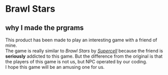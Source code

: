 # Brawl Stars
## why I made the prgrams
This product has been made to play an interesting game with a friend of mine.<br>
The game is really similar to *Brawl* *Stars* by [*Supercell*](https://www.supercell.jp/) because the friend is **seriously** addicted to this game.
But the difference from the original is that the players of this game is not us, but NPC operated by our coding.<br>
I hope this game will be an amusing one for us.

